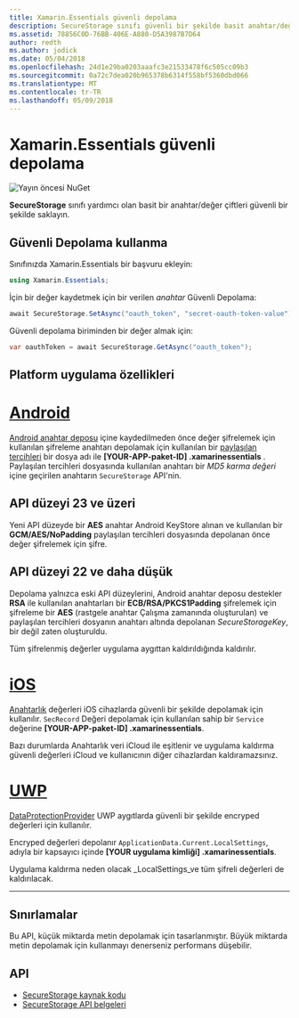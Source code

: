 ```yaml
---
title: Xamarin.Essentials güvenli depolama
description: SecureStorage sınıfı güvenli bir şekilde basit anahtar/değer çiftlerini depolamak yardımcı olur.
ms.assetid: 78856C0D-76BB-406E-A880-D5A3987B7D64
author: redth
ms.author: jodick
ms.date: 05/04/2018
ms.openlocfilehash: 24d1e29ba0203aaafc3e21533478f6c505cc09b3
ms.sourcegitcommit: 0a72c7dea020b965378b6314f558bf5360dbd066
ms.translationtype: MT
ms.contentlocale: tr-TR
ms.lasthandoff: 05/09/2018
---
```

# <a name="xamarinessentials-secure-storage"></a>Xamarin.Essentials güvenli depolama

![Yayın öncesi NuGet](~/media/shared/pre-release.png)

**SecureStorage** sınıfı yardımcı olan basit bir anahtar/değer çiftleri güvenli bir şekilde saklayın.

## <a name="using-secure-storage"></a>Güvenli Depolama kullanma

Sınıfınızda Xamarin.Essentials bir başvuru ekleyin:

```csharp
using Xamarin.Essentials;
```

İçin bir değer kaydetmek için bir verilen _anahtar_ Güvenli Depolama:

```csharp
await SecureStorage.SetAsync("oauth_token", "secret-oauth-token-value");
```

Güvenli depolama biriminden bir değer almak için:

```csharp
var oauthToken = await SecureStorage.GetAsync("oauth_token");
```

## <a name="platform-implementation-specifics"></a>Platform uygulama özellikleri

# <a name="androidtabandroid"></a>[Android](#tab/android)

[Android anahtar deposu](https://developer.android.com/training/articles/keystore.html) içine kaydedilmeden önce değer şifrelemek için kullanılan şifreleme anahtarı depolamak için kullanılan bir [paylaşılan tercihleri](https://developer.android.com/training/data-storage/shared-preferences.html) bir dosya adı ile **[YOUR-APP-paket-ID] .xamarinessentials** .  Paylaşılan tercihleri dosyasında kullanılan anahtarı bir _MD5 karma değeri_ içine geçirilen anahtarın `SecureStorage` API'nin.

## <a name="api-level-23-and-higher"></a>API düzeyi 23 ve üzeri

Yeni API düzeyde bir **AES** anahtar Android KeyStore alınan ve kullanılan bir **GCM/AES/NoPadding** paylaşılan tercihleri dosyasında depolanan önce değer şifrelemek için şifre.

## <a name="api-level-22-and-lower"></a>API düzeyi 22 ve daha düşük

Depolama yalnızca eski API düzeylerini, Android anahtar deposu destekler **RSA** ile kullanılan anahtarları bir **ECB/RSA/PKCS1Padding** şifrelemek için şifreleme bir **AES** (rastgele anahtar Çalışma zamanında oluşturulan) ve paylaşılan tercihleri dosyanın anahtarı altında depolanan _SecureStorageKey_, bir değil zaten oluşturuldu.

Tüm şifrelenmiş değerler uygulama aygıttan kaldırıldığında kaldırılır.

# <a name="iostabios"></a>[iOS](#tab/ios)

[Anahtarlık](https://developer.xamarin.com/api/type/Android.Security.KeyChain/) değerleri iOS cihazlarda güvenli bir şekilde depolamak için kullanılır.  `SecRecord` Değeri depolamak için kullanılan sahip bir `Service` değerine **[YOUR-APP-paket-ID] .xamarinessentials**.

Bazı durumlarda Anahtarlık veri iCloud ile eşitlenir ve uygulama kaldırma güvenli değerleri iCloud ve kullanıcının diğer cihazlardan kaldıramazsınız.

# <a name="uwptabuwp"></a>[UWP](#tab/uwp)

[DataProtectionProvider](https://docs.microsoft.com/en-us/uwp/api/windows.security.cryptography.dataprotection.dataprotectionprovider) UWP aygıtlarda güvenli bir şekilde encryped değerleri için kullanılır.

Encryped değerleri depolanır `ApplicationData.Current.LocalSettings`, adıyla bir kapsayıcı içinde **[YOUR uygulama kimliği] .xamarinessentials**.

Uygulama kaldırma neden olacak _LocalSettings_ve tüm şifreli değerleri de kaldırılacak.

-----

## <a name="limitations"></a>Sınırlamalar

Bu API, küçük miktarda metin depolamak için tasarlanmıştır.  Büyük miktarda metin depolamak için kullanmayı denerseniz performans düşebilir.

## <a name="api"></a>API

- [SecureStorage kaynak kodu](https://github.com/xamarin/Essentials/tree/master/Essentials/SecureStorage)
- [SecureStorage API belgeleri](xref:Xamarin.Essentials.SecureStorage)
